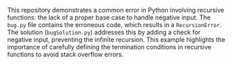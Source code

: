 This repository demonstrates a common error in Python involving recursive functions: the lack of a proper base case to handle negative input.  The `bug.py` file contains the erroneous code, which results in a `RecursionError`. The solution (`bugSolution.py`) addresses this by adding a check for negative input, preventing the infinite recursion. This example highlights the importance of carefully defining the termination conditions in recursive functions to avoid stack overflow errors.